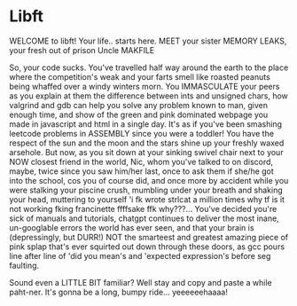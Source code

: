 # Libft

WELCOME to libft! Your life.. starts here. MEET your  sister MEMORY LEAKS, your fresh out of prison Uncle MAKFILE

So, your code sucks. You've travelled half way around the earth to the place where the competition's weak and your farts smell like roasted peanuts being whaffed over a windy winters morn. You IMMASCULATE your peers as you explain at them the difference between ints and unsigned chars, how valgrind and gdb can help you solve any problem known to man, given enough time, and show of the green and pink dominated webpage you made in javascript and html in a single day. It's as if you've been smashing leetcode problems in ASSEMBLY since you were a toddler! You have the respect of the sun and the moon and the stars shine up your freshly waxed arsehole. But now, as you sit down at your sinking swivel chair next to your NOW closest friend in the world, Nic, whom you've talked to on discord, maybe, twice since you saw him/her last, once to ask them if she/he got into the school, cos you of course did, and once more by accident while you were stalking your piscine crush, mumbling under your breath and shaking your head, muttering to yourself 'i fk wrote strlcat a million times why tf is it not working fking francinette ffffsake ffk why???... You've decided you're sick of manuals and tutorials, chatgpt continues to deliver the most inane, un-googlable errors the world has ever seen, and that your brain is (depressingly, but DURR!) NOT the smarteest and greatest amazing piece of pink splap that's ever squirted out down through these doors, as gcc pours line after line of 'did you mean's and 'expected expression's before seg faulting.

Sound even a LITTLE BIT familiar? Well stay and copy and paste a while paht-ner. It's gonna be a long, bumpy ride... yeeeeeehaaaa!
